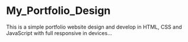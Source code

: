 # My_Portfolio_Design
This is a simple portfolio website design and develop in HTML, CSS and JavaScript with full responsive in devices...
